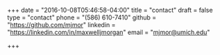 +++
date = "2016-10-08T05:46:58-04:00"
title = "contact"
draft = false
type = "contact"
phone = "(586) 610-7410"
github = "https://github.com/mjmor"
linkedin = "https://linkedin.com/in/maxwelljmorgan"
email = "mjmor@umich.edu"

+++

